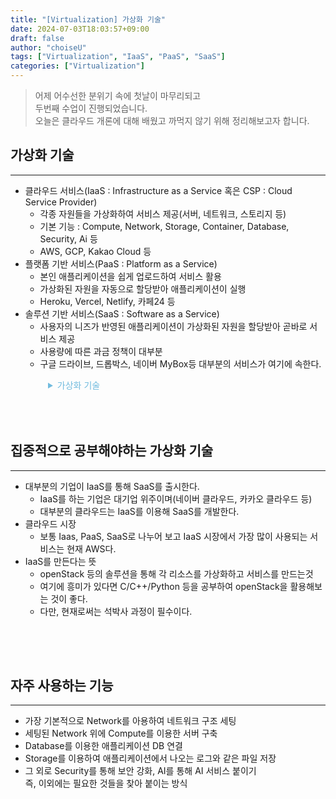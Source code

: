 ```yaml
---
title: "[Virtualization] 가상화 기술"
date: 2024-07-03T18:03:57+09:00
draft: false
author: "choiseU"
tags: ["Virtualization", "IaaS", "PaaS", "SaaS"]
categories: ["Virtualization"]
---
```

> 어제 어수선한 분위기 속에 첫날이 마무리되고  
> 두번째 수업이 진행되었습니다.  
> 오늘은 클라우드 개론에 대해 배웠고 까먹지 않기 위해 정리해보고자 합니다.  

## 가상화 기술
*** 
- 클라우드 서비스(IaaS : Infrastructure as a Service 혹은 CSP : Cloud Service Provider)
  - 각종 자원들을 가상화하여 서비스 제공(서버, 네트워크, 스토리지 등)
  - 기본 기능 : Compute, Network, Storage, Container, Database, Security, Ai 등
  - AWS, GCP, Kakao Cloud 등
- 플랫폼 기반 서비스(PaaS : Platform as a Service)
  - 본인 애플리케이션을 쉽게 업로드하여 서비스 활용
  - 가상화된 자원을 자동으로 할당받아 애플리케이션이 실행
  - Heroku, Vercel, Netlify, 카페24 등
- 솔루션 기반 서비스(SaaS : Software as a Service)
  - 사용자의 니즈가 반영된 애플리케이션이 가상화된 자원을 할당받아 곧바로 서비스 제공
  - 사용량에 따른 과금 정책이 대부분
  - 구글 드라이브, 드롭박스, 네이버 MyBox등 대부분의 서비스가 여기에 속한다.
 
<details>
    <summary style="margin-left: 60px; color: rgba(113, 187, 222, 1); cursor: pointer;">가상화 기술</summary>
    <img style="margin-left: 60px; width: 500px;" src="/img/posts/cloud/가상화기술.png">
</details>

<div style="height: 50px;"></div>

## 집중적으로 공부해야하는 가상화 기술
***
- 대부분의 기업이 IaaS를 통해 SaaS를 출시한다.
  - IaaS를 하는 기업은 대기업 위주이며(네이버 클라우드, 카카오 클라우드 등)
  - 대부분의 클라우드는 IaaS를 이용해 SaaS를 개발한다.
- 클라우드 시장
  - 보통 Iaas, PaaS, SaaS로 나누어 보고 IaaS 시장에서 가장 많이 사용되는 서비스는 현재 AWS다.
- IaaS를 만든다는 뜻
  - openStack 등의 솔루션을 통해 각 리소스를 가상화하고 서비스를 만드는것
  - 여기에 흥미가 있다면 C/C++/Python 등을 공부하여 openStack을 활용해보는 것이 좋다.
  - 다만, 현재로써는 석박사 과정이 필수이다.

<div style="height: 50px;"></div>

## 자주 사용하는 기능
***
- 가장 기본적으로 Network를 아용하여 네트워크 구조 세팅
- 세팅된 Network 위에 Compute를 이용한 서버 구축
- Database를 이용한 애플리케이션 DB 연결
- Storage를 이용하여 애플리케이션에서 나오는 로그와 같은 파일 저장
- 그 외로 Security를 통해 보안 강화, AI를 통해 AI 서비스 붙이기  
  즉, 이외에는 필요한 것들을 찾아 붙이는 방식

<div style="height: 50px;"></div>